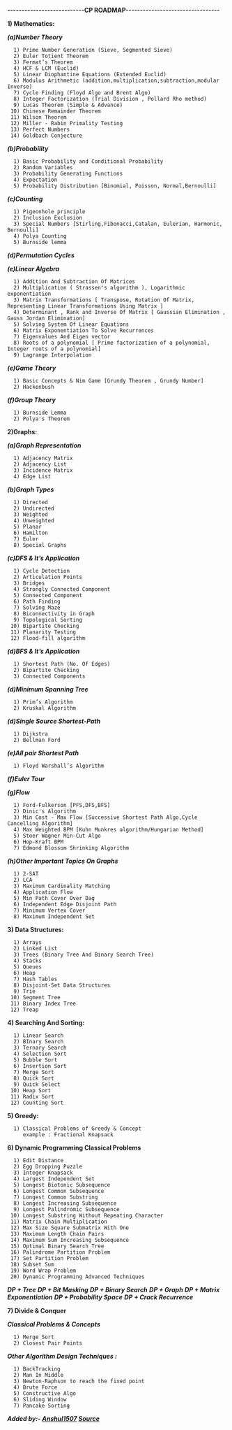 **---------------------------CP ROADMAP---------------------------------** 

**1) Mathematics:**

___(a)Number Theory___

      1) Prime Number Generation (Sieve, Segmented Sieve)
      2) Euler Totient Theorem
      3) Fermat’s Theorem
      4) HCF & LCM (Euclid)
      5) Linear Diophantine Equations (Extended Euclid)
      6) Modulus Arithmetic (addition,multiplication,subtraction,modular Inverse)
      7) Cycle Finding (Floyd Algo and Brent Algo)
      8) Integer Factorization (Trial Division , Pollard Rho method)
      9) Lucas Theorem (Simple & Advance)
     10) Chinese Remainder Theorem
     11) Wilson Theorem
     12) Miller - Rabin Primality Testing
     13) Perfect Numbers
     14) Goldbach Conjecture
     
___(b)Probability___

      1) Basic Probability and Conditional Probability
      2) Random Variables
      3) Probability Generating Functions
      4) Expectation
      5) Probability Distribution [Binomial, Poisson, Normal,Bernoulli]
      
___(c)Counting___

      1) Pigeonhole principle
      2) Inclusion Exclusion
      3) Special Numbers [Stirling,Fibonacci,Catalan, Eulerian, Harmonic, Bernoulli]
      4) Polya Counting
      5) Burnside lemma
      
___(d)Permutation Cycles___

___(e)Linear Algebra___

      1) Addition And Subtraction Of Matrices
      2) Multiplication ( Strassen's algorithm ), Logarithmic exponentiation
      3) Matrix Transformations [ Transpose, Rotation Of Matrix, Representing Linear Transformations Using Matrix ]
      4) Determinant , Rank and Inverse Of Matrix [ Gaussian Elimination , Gauss Jordan Elimination]
      5) Solving System Of Linear Equations
      6) Matrix Exponentiation To Solve Recurrences
      7) Eigenvalues And Eigen vector
      8) Roots of a polynomial [ Prime factorization of a polynomial, Integer roots of a polynomial]
      9) Lagrange Interpolation
      
___(e)Game Theory___

      1) Basic Concepts & Nim Game [Grundy Theorem , Grundy Number]
      2) Hackenbush
      
___(f)Group Theory___

      1) Burnside Lemma
      2) Polya's Theorem
      
**2)Graphs:**

___(a)Graph Representation___

      1) Adjacency Matrix
      2) Adjacency List
      3) Incidence Matrix
      4) Edge List
      
___(b)Graph Types___

      1) Directed
      2) Undirected
      3) Weighted
      4) Unweighted
      5) Planar
      6) Hamilton
      7) Euler
      8) Special Graphs
      
___(c)DFS & It’s Application___

      1) Cycle Detection
      2) Articulation Points
      3) Bridges
      4) Strongly Connected Component
      5) Connected Component
      6) Path Finding
      7) Solving Maze
      8) Biconnectivity in Graph
      9) Topological Sorting
     10) Bipartite Checking
     11) Planarity Testing
     12) Flood-fill algorithm
     
___(d)BFS & It’s Application___

      1) Shortest Path (No. Of Edges)
      2) Bipartite Checking
      3) Connected Components
      
___(d)Minimum Spanning Tree___

      1) Prim’s Algorithm
      2) Kruskal Algorithm
      
___(d)Single Source Shortest-Path___

      1) Dijkstra
      2) Bellman Ford

___(e)All pair Shortest Path___

      1) Floyd Warshall’s Algorithm

___(f)Euler Tour___

___(g)Flow___

      1) Ford-Fulkerson [PFS,DFS,BFS]
      2) Dinic's Algorithm
      3) Min Cost - Max Flow [Successive Shortest Path Algo,Cycle Cancelling Algorithm]
      4) Max Weighted BPM [Kuhn Munkres algorithm/Hungarian Method]
      5) Stoer Wagner Min-Cut Algo
      6) Hop-Kraft BPM
      7) Edmond Blossom Shrinking Algorithm

___(h)Other Important Topics On Graphs___

      1) 2-SAT
      2) LCA
      3) Maximum Cardinality Matching
      4) Application Flow
      5) Min Path Cover Over Dag
      6) Independent Edge Disjoint Path
      7) Minimum Vertex Cover
      8) Maximum Independent Set
      
**3) Data Structures:**

      1) Arrays
      2) Linked List
      3) Trees (Binary Tree And Binary Search Tree)
      4) Stacks
      5) Queues
      6) Heap
      7) Hash Tables
      8) Disjoint-Set Data Structures
      9) Trie
     10) Segment Tree
     11) Binary Index Tree
     12) Treap
     
**4) Searching And Sorting:**

      1) Linear Search
      2) BInary Search
      3) Ternary Search
      4) Selection Sort
      5) Bubble Sort
      6) Insertion Sort
      7) Merge Sort
      8) Quick Sort
      9) Quick Select
     10) Heap Sort
     11) Radix Sort
     12) Counting Sort
      
**5) Greedy:**

      1) Classical Problems of Greedy & Concept
         example : Fractional Knapsack

**6) Dynamic Programming Classical Problems**

      1) Edit Distance
      2) Egg Dropping Puzzle
      3) Integer Knapsack
      4) Largest Independent Set
      5) Longest Biotonic Subsequence
      6) Longest Common Subsequence
      7) Longest Common Substring
      8) Longest Increasing Subsequence
      9) Longest Palindromic Subsequence
     10) Longest Substring Without Repeating Character
     11) Matrix Chain Multiplication
     12) Max Size Square Submatrix With One
     13) Maximum Length Chain Pairs
     14) Maximum Sum Increasing Subsequence
     15) Optimal Binary Search Tree
     16) Palindrome Partition Problem
     17) Set Partition Problem
     18) Subset Sum
     19) Word Wrap Problem
     20) Dynamic Programming Advanced Techniques

  ___DP + Tree___
  ___DP + Bit Masking___
  ___DP + Binary Search___
  ___DP + Graph___
  ___DP + Matrix Exponentiation___
  ___DP + Probability Space___
  ___DP + Crack Recurrence___
  
**7) Divide & Conquer**

___Classical Problems & Concepts___

      1) Merge Sort
      2) Closest Pair Points
      
___Other Algorithm Design Techniques :___

      1) BackTracking
      2) Man In Middle
      3) Newton-Raphson to reach the fixed point
      4) Brute Force
      5) Constructive Algo
      6) Sliding Window
      7) Pancake Sorting      

___Added by:- [Anshul1507](https://github.com/Anshul1507) [Source](https://github.com/dsckiet/dsc-important-links/blob/master/cp-resources/Readme.md)___
